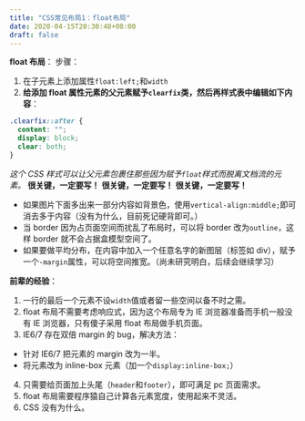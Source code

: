 ```yaml
---
title: "CSS常见布局1：float布局"
date: 2020-04-15T20:30:48+08:00
draft: false
---
```


**float 布局**：
步骤：

1. 在子元素上添加属性`float:left;`和`width`
2. **给添加 float 属性元素的父元素赋予`clearfix`类，然后再样式表中编辑如下内容**：

```css
.clearfix::after {
  content: "";
  display: block;
  clear: both;
}
```

_这个 CSS 样式可以让父元素包裹住那些因为赋予`float`样式而脱离文档流的元素。_
**很关键，一定要写！**
**很关键，一定要写！**
**很关键，一定要写！**

- 如果图片下面多出来一部分内容如背景色，使用`vertical-align:middle;`即可消去多于内容（没有为什么，目前死记硬背即可。）
- 当 border 因为占页面空间而扰乱了布局时，可以将 border 改为`outline`，这样 border 就不会占据盒模型空间了。
- 如果要做平均分布，在内容中加入一个任意名字的新图层（标签如 div），赋予一个`-margin`属性，可以将空间推宽。（尚未研究明白，后续会继续学习）

**前辈的经验**：

1. 一行的最后一个元素不设`width`值或者留一些空间以备不时之需。
2. float 布局不需要考虑响应式，因为这个布局专为 IE 浏览器准备而手机一般没有 IE 浏览器，只有傻子采用 float 布局做手机页面。
3. IE6/7 存在双倍 margin 的 bug，解决方法：

- 针对 IE6/7 把元素的 margin 改为一半。
- 将元素改为 inline-box 元素（加一个`display:inline-box;`）

4. 只需要给页面加上头尾（`header`和`footer`），即可满足 pc 页面需求。
5. float 布局需要程序猿自己计算各元素宽度，使用起来不灵活。
6. CSS 没有为什么。

